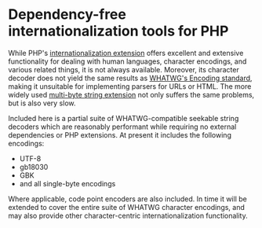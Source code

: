 # Dependency-free internationalization tools for PHP

While PHP's [internationalization extension][PHP_INTL] offers excellent and extensive functionality for dealing with human languages, character encodings, and various related things, it is not always available. Moreover, its character decoder does not yield the same results as [WHATWG's Encoding standard][ENCODING], making it unsuitable for implementing parsers for URLs or HTML. The more widely used [multi-byte string extension][PHP_MBSTRING] not only suffers the same problems, but is also very slow.

Included here is a partial suite of WHATWG-compatible seekable string decoders which are reasonably performant while requiring no external dependencies or PHP extensions. At present it includes the following encodings:

* UTF-8
* gb18030
* GBK 
* and all single-byte encodings

Where applicable, code point encoders are also included. In time it will be extended to cover the entire suite of WHATWG character encodings, and may also provide other character-centric internationalization functionality.

[PHP_INTL]:     https://php.net/manual/en/book.intl.php
[PHP_MBSTRING]: https://php.net/manual/en/book.mbstring.php
[ENCODING]:     https://encoding.spec.whatwg.org/
